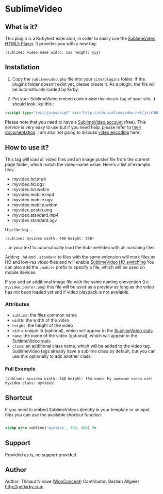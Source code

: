 # SublimeVideo
	
## What is it?

This plugin is a Kirbytext extension, in order to easily use the [SublimeVideo HTML5 Player](http://sublimevideo.net/). It provides you with a new tag:

	(sublime: video-name width: xxx height: yyy)

## Installation

1. Copy the `sublimevideo.php` file into your `site/plugins` folder. If the plugins folder doesn't exist yet, please create it. As a plugin, the file will be automatically loaded by Kirby.

2. Put your SublimeVideo embed code inside the `<head>` tag of your site. It should look like this :

```html
<script type="text/javascript" src="http://cdn.sublimevideo.net/js/YOUR_TOKEN.js"></script>
```

Please note that you need to have a [SublimeVideo account](http://sublimevideo.net/plans) (free). This service is very easy to use but if you need help, please refer to [their documentation](http://docs.sublimevideo.net/quickstart-guide). I am also not going to discuss [video encoding](http://docs.sublimevideo.net/encode-videos-for-the-web) here.

## How to use it?

This tag will load all video files and an image poster file from the current page folder, which match the video-name value. Here's a list of example files:

- myvideo.hd.mp4
- myvideo.hd.ogv
- myvideo.hd.webm
- myvideo.mobile.mp4
- myvideo.mobile.ogv
- myvideo.mobile.webm
- myvideo.poster.png
- myvideo.standard.mp4
- myvideo.standard.ogv

Use the tag…

	(sublime: myvideo width: 400 height: 300)

…in your text to automatically load the SublimeVideo with all matching files. 

Adding `.hd` and `.standard` to files with the same extension will mark files as HD and low-res video files and will enable [SublimeVideo HD switching](http://docs.sublimevideo.net/hd-switching) You can also add the `.mobile` prefix to specify a file, which will be used on mobile devices. 

If you add an additional image file with the same naming convention (i.e. `myvideo.poster.png`) this file will be used as a preview as long as the video has not been loaded yet and if video playback is not available. 

### Attributes

- `sublime`: the files common name
- `width`: the width of the video 
- `height`: the height of the video
- `uid`: a unique id (optional), which will appear in the [SublimeVideo stats](http://docs.sublimevideo.net/optimize-for-stats)
- `name`: the name of the video (optional), which will appear in the [SublimeVideo stats](http://docs.sublimevideo.net/optimize-for-stats)
- `class`: an additional class name, which will be added to the video tag. SublimeVideo tags already have a sublime class by default, but you can use this optionally to add another class. 

### Full Example

	(sublime: myvideo width: 540 height: 304 name: My awesome video uid: myvideo class: myvideo)

## Shortcut

If you need to embed SublimeVideos directly in your template or snippet files you can use the available shortcut function:

```php

<?php echo sublime('myvideo', 300, 400) ?>

```

## Support

Provided as is, no support provided

## Author

Author: Thibaut Ninove ([WooConcept](http://wooconcept.com))
Contributor: Bastian Allgeier <http://getkirby.com>